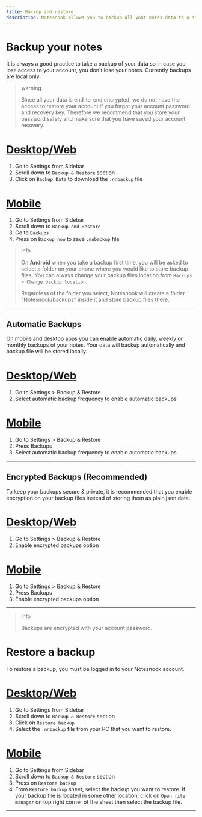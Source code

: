 ```yaml
---
title: Backup and restore
description: Notesnook allows you to backup all your notes data to a single backup file. Learn how you can backup your notes and restore them.
---
```


# Backup your notes

It is always a good practice to take a backup of your data so in case you lose access to your account, you don't lose your notes. Currently backups are local only.

> warning
>
> Since all your data is end-to-end encrypted, we do not have the access to restore your account if you forgot your account password and recovery key. Therefore we recommend that you store your password safely and make sure that you have saved your account recovery.

# [Desktop/Web](#/tab/web)

1. Go to Settings from Sidebar
2. Scroll down to `Backup & Restore` section
3. Click on `Backup Data` to download the `.nnbackup` file

# [Mobile](#/tab/mobile)

1. Go to Settings from Sidebar
2. Scroll down to `Backup and Restore`
3. Go to `Backups`
4. Press on `Backup now` to save `.nnbackup` file

> info
>
> On **Android** when you take a backup first time, you will be asked to select a folder on your phone where you would like to store backup files. You can always change your backup files location from `Backups > Change backup location`.
>
> Regardless of the folder you select, Notesnook will create a folder "Notesnook/backups" inside it and store backup files there.

---

## Automatic Backups

On mobile and desktop apps you can enable automatic daily, weekly or monthly backups of your notes. Your data will backup automatically and backup file will be stored locally.

# [Desktop/Web](#/tab/web)

1. Go to Settings > Backup & Restore
2. Select automatic backup frequency to enable automatic backups

# [Mobile](#/tab/mobile)

1. Go to Settings > Backup & Restore
2. Press Backups
3. Select automatic backup frequency to enable automatic backups

---

## Encrypted Backups (Recommended)

To keep your backups secure & private, it is recommended that you enable encryption on your backup files instead of storing them as plain json data.

# [Desktop/Web](#/tab/web)

1. Go to Settings > Backup & Restore
2. Enable encrypted backups option

# [Mobile](#/tab/mobile)

1. Go to Settings > Backup & Restore
2. Press Backups
3. Enable encrypted backups option

---

> info
>
> Backups are encrypted with your account password.

# Restore a backup

To restore a backup, you must be logged in to your Notesnook account.

# [Desktop/Web](#/tab/web)

1. Go to Settings from Sidebar
2. Scroll down to `Backup & Restore` section
3. Click on `Restore backup`
4. Select the `.nnbackup` file from your PC that you want to restore.

# [Mobile](#/tab/mobile)

1. Go to Settings from Sidebar
2. Scroll down to `Backup & Restore` section
3. Press on `Restore backup`
4. From `Restore backup` sheet, select the backup you want to restore. If your backup file is located in some other location, click on `Open file manager` on top right corner of the sheet then select the backup file.

---
